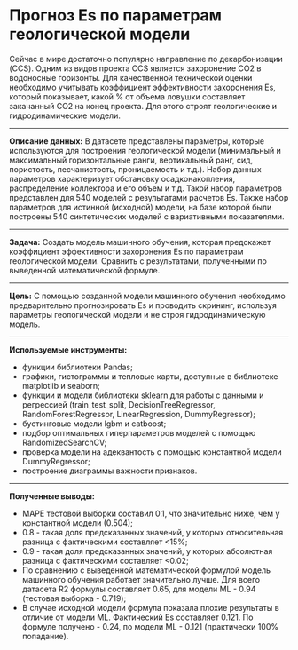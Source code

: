 # Прогноз Es по параметрам геологической модели
Сейчас в мире достаточно популярно направление по декарбонизации (CCS). Одним из видов проекта CCS является захоронение СО2 в водоносные горизонты. Для качественной технической оценки необходимо учитывать
коэффициент эффективности захоронения Es, который показывает, какой % от объема ловушки составляет закачанный СО2 на конец проекта. Для этого строят геологические и гидродинамические модели.  
________

**Описание данных:** В датасете представлены параметры, которые используются для построения геологической модели (минимальный и максимальный горизонтальные ранги, вертикальный ранг, сид, 
пористость, песчанистость, проницаемость и т.д.). Набор данных параметров характеризует обстановку осадконакопления, распределение коллектора и его объем и т.д. Такой набор параметров представлен для 540 моделей
с результатами расчетов Es. Также набор параметров для истинной (исходной) модели, на базе которой были построены 540 синтетических моделей с вариативными показателями. 
________

**Задача:** Создать модель машинного обучения, которая предскажет коэффициент эффективности захоронения Es по параметрам геологической модели. Сравнить с результатами, полученными по выведенной математической формуле. 
________

**Цель:** С помощью созданной модели машинного обучения необходимо предварительно прогнозировать Es и проводить скрининг, используя параметры геологической модели и не строя гидродинамическую модель. 
________

**Используемые инструменты:**
* функции библиотеки Pandas;
* графики, гистограммы и тепловые карты, доступные в библиотеке matplotlib и seaborn;
* функции и модели библиотеки sklearn для работы с данными и регрессией (train_test_split, DecisionTreeRegressor, RandomForestRegressor, LinearRegression, DummyRegressor);
* бустинговые модели lgbm и catboost;
* подбор оптимальных гиперпараметров моделей с помощью RandomizedSearchCV;
* проверка модели на адеквантость с помощью константной модели DummyRegressor;
* построение диаграммы важности признаков.
________

**Полученные выводы:**
* MAPE тестовой выборки составил 0.1, что значительно ниже, чем у константной модели (0.504);
* 0.8 - такая доля предсказанных значений, у которых относительная разница с фактическими составляет <15%;
* 0.9 - такая доля предсказанных значений, у которых абсолютная разница с фактическими составляет <0.02;
* По сравнению с выведенной математической формулой модель машинного обучения работает значительно лучше. Для всего датасета R2 формулы составляет 0.65, для модели ML - 0.94 (тестовая выборка - 0.719);
* В случае исходной модели формула показала плохие результаты в отличие от модели ML. Фактический Es составляет 0.121. По формуле получено - 0.24, по модели ML - 0.121 (практически 100% попадание).  

